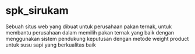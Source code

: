 # spk_sirukam
Sebuah situs web yang dibuat untuk perusahaan pakan ternak, untuk membantu perusahaan dalam memilih pakan ternak yang baik dengan menggunakan sistem pendukung keputusan dengan metode weight product untuk susu sapi yang berkualitas baik
